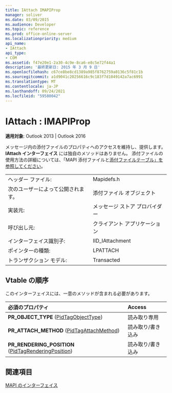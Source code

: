 ```yaml
---
title: IAttach IMAPIProp
manager: soliver
ms.date: 03/09/2015
ms.audience: Developer
ms.topic: reference
ms.prod: office-online-server
ms.localizationpriority: medium
api_name:
- IAttach
api_type:
- COM
ms.assetid: f47e20e1-2a30-4c9e-8ca6-e8c5e72f44a1
description: '最終更新日: 2015 年 3 月 9 日'
ms.openlocfilehash: c67ce8be8cd1389a985f8762759a0136c5f81c1b
ms.sourcegitcommit: a1d9041c20256616c9c183f7d1049142a7ac6991
ms.translationtype: MT
ms.contentlocale: ja-JP
ms.lasthandoff: 09/24/2021
ms.locfileid: "59580042"
---
```

# <a name="iattach--imapiprop"></a>IAttach : IMAPIProp

  
  
**適用対象**: Outlook 2013 | Outlook 2016 
  
メッセージ内の添付ファイルのプロパティへのアクセスを維持し、提供します。 **IAttach インターフェイス** には独自のメソッドはありません。 添付ファイルの使用方法の詳細については、「MAPI 添付ファイルと[添付ファイルテーブル」](mapi-attachments.md)[を参照してください](attachment-tables.md)。 
  
|||
|:-----|:-----|
|ヘッダー ファイル:  <br/> |Mapidefs.h  <br/> |
|次のユーザーによって公開されます。  <br/> |添付ファイル オブジェクト  <br/> |
|実装元:  <br/> |メッセージ ストア プロバイダー  <br/> |
|呼び出し元:  <br/> |クライアント アプリケーション  <br/> |
|インターフェイス識別子:  <br/> |IID_IAttachment  <br/> |
|ポインターの種類:  <br/> |LPATTACH  <br/> |
|トランザクション モデル:  <br/> |Transacted  <br/> |
   
## <a name="vtable-order"></a>Vtable の順序

このインターフェイスには、一意のメソッドが含まれる必要があります。
  
|**必須のプロパティ**|**Access**|
|:-----|:-----|
|**PR_OBJECT_TYPE** ([PidTagObjectType](pidtagobjecttype-canonical-property.md))  <br/> |読み取り専用  <br/> |
|**PR_ATTACH_METHOD** ([PidTagAttachMethod](pidtagattachmethod-canonical-property.md))  <br/> |読み取り/書き込み  <br/> |
|**PR_RENDERING_POSITION** ([PidTagRenderingPosition](pidtagrenderingposition-canonical-property.md))  <br/> |読み取り/書き込み  <br/> |
   
## <a name="see-also"></a>関連項目



[MAPI のインターフェイス](mapi-interfaces.md)

